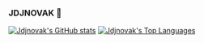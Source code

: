 ### JDJNOVAK 👋

<!--
**jdjnovak/jdjnovak** is a ✨ _special_ ✨ repository because its `README.md` (this file) appears on your GitHub profile.

Here are some ideas to get you started:

- 🔭 I’m currently working on ...
- 🌱 I’m currently learning ...
- 👯 I’m looking to collaborate on ...
- 🤔 I’m looking for help with ...
- 💬 Ask me about ...
- 📫 How to reach me: ...
- 😄 Pronouns: ...
- ⚡ Fun fact: ...
-->
[![Jdjnovak's GitHub stats](https://github-readme-stats.vercel.app/api?username=jdjnovak&theme=solarized-light&show_icons=true)](https://github.com/jdjnovak/github-readme-stats)
[![Jdjnovak's Top Languages](https://github-readme-stats.vercel.app/api/top-langs/?username=jdjnovak&theme=solarized-light&exclude_repo=.emacs.d)](https://github.com/jdjnovak/github-readme-stats)
